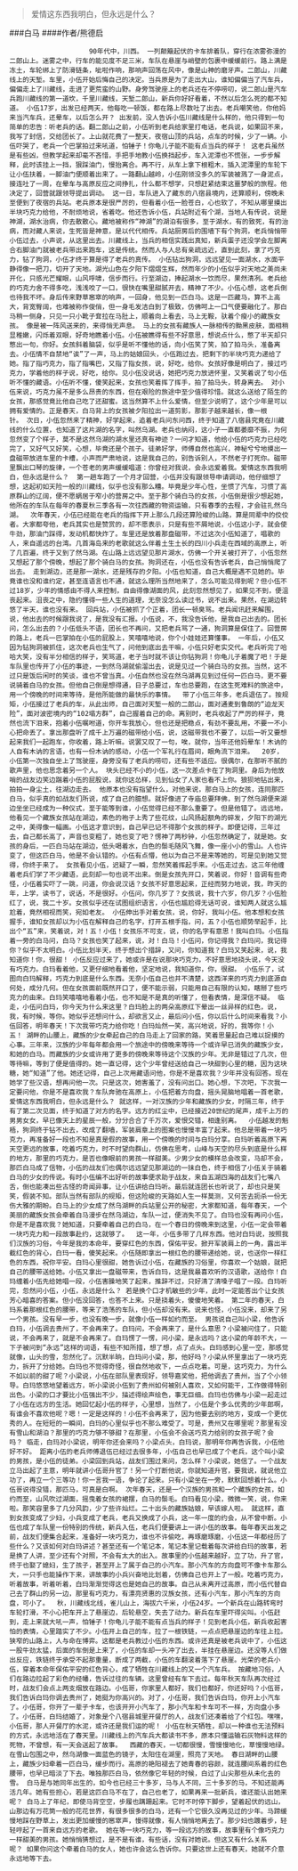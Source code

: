 > 爱情这东西我明白，但永远是什么？

###白马
####作者/熊德启

						90年代中，川西。 一列颠簸起伏的卡车排着队，穿行在浓雾弥漫的二郎山上。迷雾之中，行车的能见度不足三米，车队在悬崖与峭壁的包裹中缓缓前行。路上满是冻土，车轮绑上了防滑链条，呲啦作响，那响声回荡在风中，像是山神的磨牙声。二郎山，川藏线上的天堑。车里，小伍开始后悔自己的决定。当兵原是为了走出大山，谁知偏偏当了汽车兵，偏偏走上了川藏线，走进了更荒蛮的山野。身旁驾驶座上的老兵还在不停唠叨，说二郎山是汽车兵跑川藏线的第一道坎，千里川藏线，天堑二郎山，新兵你好好看着，不然以后怎么死的都不知道。 小伍17岁，出发已经两天，他每吃一顿饭，都在路上尽数吐了出去。老兵嘲笑他，你他妈来当汽车兵，还晕车，以后怎么开？ 出发前，没人告诉小伍川藏线是什么样的，他只得到一句简单的忠告：听老兵的话。翻二郎山之前，小伍听到老兵给家里打电话，老兵说，如果回不来，我写了封信，交给团长了。上山就花费了一整天，夜宿山顶的兵站，点车的时候，少了一辆。小伍吓哭了，老兵一个巴掌拍过来吼道，怕锤子！你龟儿子能不能有点当兵的样子！ 这老兵虽然是有些凶，但教学起来却毫不吝惜，手把手地教小伍换挡起步，车入泥潭也不慌张，一步步解释，此时该挂上一挡，狠踩油门，慢抬离合。再不行，从车上拿下根粗木，插入泥潭里的车轮下让小伍扶着，一脚油门便顺着出来了。一路翻山越岭，小伍刚领没多久的军装被溅了一身泥点，接连吐了一周，在晕车与高原反应之间挣扎，什么都不想学，只想赶紧结束这噩梦般的旅程。他决定了，回营就跟领导提出调动。 这一日，车队进入了藏东的八宿县境内，还算顺利，傍晚未至便到了夜宿的兵站。老兵原本是很严厉的，但看着小伍一脸苍白，心也软了，不知从哪里摸出半块巧克力给他，不耐烦地说，省着吃。他还告诉小伍，兵站附近有个湖，当地人有传说，说是神湖，湖水治病，你去散散心。藏地被称作“神湖”的湖泊有很多，至于湖水，有的致死，有的治病，而对藏人来说，生死皆是神意，是以代代相传。兵站厨房后的围墙下有个狗洞，老兵悄悄带小伍过去，小声说，从这里出去。川藏线上，当兵的相信实践出真知，新兵蛋子还没学会左脚离合右脚油门就被老兵带出来跑车，这是传统。然而人与人总有亲疏远近，直到此刻，拿了巧克力，钻了狗洞，小伍才终于算是得了老兵的真传。 小伍钻出狗洞，远远望见一面湖水，水面平静得像一把刀，切开了天地。湖光山色在夕阳下熠熠生辉，然而年少的小伍似乎对天地之美尚未开化，只感光芒耀眼，山风呼啸，信步而行。行至湖边，捧起湖水一饮而尽，果然清冽。老兵给的巧克力舍不得多吃，浅浅咬了一口，很快在嘴里甜腻开去，精神了不少。小伍心想，这老兵倒也待我不坏。身后传来野草窸窣的响声，一回身，他见到一匹白马。这是一匹藏马，算不上高大，背宽臀阔，也难被称作俊俏，但一身毛发洁白到了极致，仿佛呵上一口气便要融化了。那白马稍一侧身，只见一只小靴子耷拉在马肚上，顺着向上看去，马上无鞍，驮着个瘦小的藏族女孩。 像是被一阵风送来的，来得悄无声息。 马上的女孩有藏族人一脉相传的黝黑皮肤，面相稍显稚嫩，闪烁着双眼，好奇地瞧着小伍。小伍被瞧得有些不好意思，想说点什么，憋了半天却只憋出一句，你好。女孩斜着脑袋，似乎是听不懂他的话，向小伍笑了笑，拍了拍马头，准备离去。小伍情不自禁地“诶”了一声，马上的姑娘回头，小伍跑过去，把剩下的半块巧克力递给了她。指了指巧克力，指了指嘴巴，又指了指女孩，说，好吃，给你。女孩好像是明白了，接过巧克力，学着他的样子说，好吃，给你。见小伍没说话，她把巧克力放进怀里，又笑着说了句小伍听不懂的藏语。小伍听不懂，傻笑起来，女孩也笑着挥了挥手，拍了拍马头，转身离去。 对小伍来说，巧克力虽不是多么昂贵的东西，但在艰险的旅途中至少值得珍惜。就这么送给了陌生的女孩，那感觉竟比他自己吃了还甜蜜。这当然算不上什么爱情，但至少说明了，这个少年是可以拥有爱情的。正是春天，白马背上的女孩被夕阳拉出一道剪影，那影子越来越长，像一根针。 次日，小伍忽然来了精神，好学起来，追着老兵问东问西，终于知道了八宿县究竟在川藏线的什么位置，也知道了这片湖的名字，叫然乌湖。老兵也纳闷，这小子一直都萎靡不振，为何忽然变了个样子，莫不是这然乌湖的湖水里还真有神迹？一问才知道，他给小伍的巧克力已经吃完了，又好气又好笑，心想，毕竟还是个孩子。徒弟好学，师傅自然也高兴，神秘兮兮地摸出一盘磁带放进车里的卡槽，小声而严肃地说，这是我自己的，别告诉别人，不然老子打死你。磁带里飘出口琴的旋律，一个苍老的男声缓缓唱道：你曾经对我说，会永远爱着我。爱情这东西我明白，但永远是什么？  第一趟车跑了一个月才回营，小伍并没有跟领导申请调动，他仔细想了想，这起初如天险一般的川藏线，似乎也没有那么糟。毕竟是少年心性，坐惯了汽车，习惯了高原群山的辽阔，便不愿蜗居于窄小的营房之中。至于那个骑白马的女孩，小伍倒是很少想起她，他所在的车队在每年的春夏秋三季各有一次往西藏的物资运输，只有春季的去程，才会驻扎然乌湖。  次年春天，小伍已经能在老兵的指挥下开上那么几段还算险峻的山路，算是同辈中的佼佼者。大家都夸他，老兵其实也是赞赏的，却不愿表示，只是有些不屑地说，小伍这小子，就会使牛劲，那油门踩得，发动机都快炸了。车里还是放着那盘磁带，不过这次小伍知道了，唱歌的人，来自遥远的台湾。几首海岛来的老歌就这么伴着土生土长的四川小兵走在西域的高原上，听了几百遍，终于又到了然乌湖。在山路上远远望见那片湖水，仿佛一个开关被打开了，小伍忽然又想起了那个傍晚，想起了那个骑白马的女孩。狗洞还在，小伍也没有告诉老兵，自己悄悄爬了出去。 走到湖边，还是那一湖水，还是残存的夕阳。小伍也知道，自己大概是遇不见她的。毕竟谁也没和谁约定，甚至连语言也不通，就这么理所当然地来了，怎么可能见得到呢？但小伍不过18岁，少年的情感由不得人来控制，自由得像湖面的风，此刻忽然想见了，如果见不到，便沮丧起来。沮丧之中，隐约懂得一些人生的道理，无奈没怎么读过书，说不出来。果然，在湖边转悠了半天，谁也没有来。 回兵站，小伍被抓了个正着，团长一顿臭骂。老兵闻讯赶来解围，说，他出去的时候跟我说了，是我没有汇报。小伍说，不，我没告诉他，是我自己出去的。团长问，怎么出去的？小伍低头不语，团长也不再问，又把老兵骂了一通，狗洞算是保住了。回营房的路上，老兵一巴掌拍在小伍的屁股上，笑嘻嘻地说，你个小娃娃还算懂事。 一年后，小伍又因为钻狗洞被抓住，这次老兵也生气了，问他到底出去干嘛，小伍只好老实交代。老兵听完了哈哈大笑，没有半分相信的样子，笑骂道，老子当时就不该让你钻狗洞！你龟儿子着魔了吧！于是车队里也传开了小伍的事迹，一到然乌湖就偷溜出去，说是见过一个骑白马的女孩。当然，这不过只是饭后闲时的笑谈，谁也不曾当真。小伍自然也没在然乌湖再见到过任何一匹白马，更不要说骑着白马的女孩。但他自己倒是想得通，日子总要过，车也总要跑，在这生死难料的旅途中，用一个傍晚的时间来等待，是他所能做的最快乐的事情。  带了小伍三年多，老兵退伍了。按规矩，小伍接过了老兵的车，从此出师，自己面对天堑一般的二郎山，面对通麦到鲁朗的“迫龙天险”，面对波密境内的“102塌方群”，自己握着自己的命。离别时，老兵收起了严厉的样子，竟然也流下泪来，抱着小伍嘱咐道，你开车我放心，但也还是把稳点，有劲不要乱用，不要一不小心把命丢了。拿出那盘听了成千上万遍的磁带给小伍，说，这磁带我也不要了，以后一听又要想起来我们一起跑车，你收着，路上听嘛。说罢又叹了一句，唉，就你，当年还他妈晕车！木讷的人自有木讷的言语，也有一份木讷的感动，小伍一个军礼行在眉间，眼角流下泪来。  20岁，小伍第一次独自坐上了驾驶座，身旁没有了老兵的唠叨，还有些不适应。很偶尔，在那听不腻的歌声里，他也思念着另一个人。 块头已经不小的小伍，这一次差点卡在了狗洞里。身后为他放哨的战友边笑边踹着小伍的屁股说，就你这怂样，见到仙女了人家也看不上你。狼狈地钻出来，拍拍一身尘土，往湖边走去。 他原本也没有指望什么，对他来说，那白马上的女孩，连同那匹白马，似乎真的如战友们所说，成了自己的臆想。就好像进了寺庙总要拜佛，到了然乌湖便来湖边坐坐已经成为一种仪式，至于能等到谁，小伍觉得已经不那么重要了。但是他错了。远远地，他看见一个藏族女孩站在湖边，素色的袍子上秀了些花纹，山风扬起额角的碎发，夕阳下的湖光之中，美得像一幅画。小伍这才意识到，自己早已记不得那个女孩的样子。即便记得，三年过去，自己都长高了，声音也变粗了，她也变了吧？愣神了两秒钟，小伍忽然确定了，就是她。女孩的身后，一匹白马站在湖边，低头喝着水，白色的鬃毛随风飞舞，像一座小小的雪山。人也许变了，但这匹白马，他是不会认错的。小伍有点懵，他以为自己不是来等她的，可是见到她又觉得，你终于来了。 女孩看见小伍，迟疑了一瞬，忽然笑着挥起手来。小伍走过去，这三年他缠着老兵们学了不少藏语，此刻却一句也说不出来。倒是女孩先开口，笑着说，你好！音调有些奇怪，小伍着实吓了一跳，问道，你会说汉话？女孩不好意思起来，正经而努力地说，我，昨天的年，上学，读书了，说话，不是很好。小伍问，你几岁了？女孩说，我十六岁，你几岁？小伍脸红了，说，我二十岁。女孩似乎还在试图组织语言，小伍也尴尬得无话可说，谁知两人就这么尴尬着，竟然相视而笑，宛如老友。 小伍伸出手对着女孩，说，你好，我叫小伍。他本想和女孩握手，谁知女孩却以为小伍在解释自己的名字，打开五根手指，问，五？小伍也顺势举起手，比出个“五”来，笑着说，对！五！小伍！女孩乐不可支，说，你的名字有意思！我叫白玛。小伍指着一旁的白马问，白马？女孩也笑了起来，说，对！白马！小伍问，你记得我？白玛问，我记得你？似乎不太明白。小伍比划半天，终于想出个措辞，又问，你知道我？白玛又笑起来，说，我知道你！你，很甜！ 小伍反应过来了，她或许是在说那块巧克力，不好意思地挠头说，今天没有巧克力。白玛看着他，又更仔细地看着他，坚定地说，我知道你，你，很甜。 小伍乐了，试图向白玛解释，巧克力到底是什么东西。无奈小伍自己也并不清楚，这西洋来的巧克力到底源自何处，成分几何。但在女孩面前既然开口了，便不能示弱，只能用自己有限的认知，瞎掰了些巧克力的由来。白玛笑嘻嘻地看着小伍，也不知是不是真的听懂了，但看表情，是深信不疑。 临走，小伍问白玛，你今天为什么来这里？白玛脸上的两朵高原红下晕出一丝异样的红色，说，我，有时候，等你。她似乎还想问什么，却欲言又止，最后问小伍，你以后什么时间来看我？小伍回答，明年春天！下次我带巧克力给你吃！白玛灿然一笑，高兴地说，好的，我等你！小五！ 湖畔的山腰上，藏族的少女牵起自己的白马走上了回家的路，笑着思量起自己难以捉摸的心事。三年来，汉族的少年每年都会用一个旅途中的傍晚来等待一个或许早已消失的藏族少女，和她的白马。而藏族的少女或许用了更多的傍晚来等待这个汉族的少年。无非是错过了几次，但等待嘛，等到了便是值得的。她一直记得，这个少年曾经送给自己一块甜到心里的糖，因为这块糖，她“知道”了他。她还记得，自己上次用藏语问他，你是不是喜欢我？少年并没有回答。现在她学了些汉语，想再问他一次。只是这次，她害羞了，没有问出口。她心想，下次吧，下次我一定要问他，你是不是喜欢我？车队奔驰在高原上，小伍把着方向盘，摇头晃脑地唱着一首老歌，爱情这东西我明白，但永远是什么？ 就这样，一对汉族的少年和藏族的少女，时隔三年，终于有了第二次见面，终于知道了对方的名字。远方的红尘中，已经接近20世纪的尾声，成千上万的男男女女，早已像天上的星辰一般，分分合合了千万次，爱恨交错，相逢别离。  小伍越发的魁梧，狗洞终于钻不出去，改成了翻墙，军装肩章上的图案也慢慢丰富了起来。他总是带着一块巧克力，再准备好一段也不知是真是假的故事，用一个傍晚的时间与白玛分享。白玛听着高原下离天空更远的故事，吃着巧克力，时不时望向群山，仿佛在思考，山峰与天空的尽头到底是什么样的地方，那里的巧克力，是否也像眼前的男孩一样甜美。少男少女的模样总会改变，马却不会，那匹白马成了信物，小伍的战友们也偶尔远远望见那湖边的一抹白色，终于相信了小伍关于骑着白马的少女的传说。有时小伍编不出好听的故事便求助于战友，来自五湖四海的战友们七嘴八舌，倒也能凑出些古怪的奇闻异事，让小伍讲给白玛听。最后就连团长也听说了，却也只是笑笑，假装不知。部队当然有部队的规矩，但这险峻的天路如人生一样莫测，又何苦去扼杀一份无伤大雅的期盼。白马上的少女成了然乌湖畔的兵站里公开的秘密，大家都知道，每年春天，一个美丽的藏族女孩会牵着白马漫步在然乌湖边，车队一过，便消失不见了。白玛也没有再问小伍，你是不是喜欢我？她知道，只要牵着自己的白马，在一个春日的傍晚来到这里，小伍一定会带着一块巧克力和一段故事赴约，这就够了。  这一年，小伍多带了几样东西。他对白玛说，按照我们汉族的习俗，今年是我的本命年，要穿红色的东西，保佑平安。掀开军装肩上的一角，露出半截红色的背心，白玛一看，傻笑起来。小伍随即拿出一根红色的腰带递给她，说，也送你一样红色的东西，祝你平安。白玛心里很甜，她告诉过小伍，在藏族的习俗里，你喜欢一个姑娘，就把自己的腰带送给她。小伍又拿出一盘磁带来，告诉白玛，这是我最喜欢听的汉语歌，送给你！白玛缠着小伍先给她唱一段，小伍害臊地笑了起来，推辞不过，只好清了清嗓子唱了一段。白玛听完，忽然问小伍，小伍，永远是什么？ 若是换个口才机敏些的少年，此时一定能答出个让女孩芳心暗喜的答案。但小伍没回答，也答不上来。只是挠着头，傻傻地笑着。 第二年的春天，白玛系着那根红色的腰带，等来了浩荡的车队，但小伍却没有来。说来也怪，小伍没来，却来了另一个男孩。没有早一步，也没有晚一步，就像小伍一样如约而至。 男孩说自己叫小梁，他告诉白玛，小伍调去贵州了，不会再来了。白玛问，不会再来了，是什么意思？小梁被问住了，只能说，不会再来了，就是不会再来了。白玛愣了一愣，问小梁，是永远吗？这小梁的年龄不大，一下子被问到“永远”这样的词语，有些不知所措，想了想，点了点头。白玛感到心里一空，那感觉就像，山头的雪，忽然化了。沉默半晌，白玛问小梁，那，他好吗？小梁从怀里拿出了一块巧克力，拆开了分给她。白玛也不觉得奇怪，很自然地收下，一点点吃着。可是，这巧克力，为什么不如以前的甜了呢？小梁说，小伍在部队里表现好，领导嘉奖他，把他调去了贵州，当了个小领导。白玛悠悠地望着远方，听小梁说小伍到了贵州如何被别人喜欢，又如何能干，工作做得特别出色。小梁的口才要比小伍强出不少，描述得绘声绘色，事无巨细。白玛也仿佛与小梁一起走过了小伍在远方的生活。她回忆起小伍的样子，心里想，当然了，小伍是个多么优秀的少年郎啊，有谁会不喜欢他呢？嗯！一定是这样的！小伍不会再来了，因为他要去别的地方，变成一个更优秀的人。在短短的一瞬间，白玛的心里似乎也不那么难受了。可是，贵州又在哪里呢？那里有没有雪山和湖泊？那里的巧克力够不够甜？在那里，小伍会不会送巧克力给别的女孩子呢？会吗？ 临走，白玛对小梁说，明年你还会来吗？小梁点头，白玛说，那明年你再告诉我，小伍他好不好。 距离小伍的老兵师傅退伍已经过去很多年，小伍自己也早已成了个老兵，这个叫小梁的男孩，是小伍的徒弟。小梁回到兵站，战友们围过来问，怎么样？小梁说，她信了。一个战友立马出起了主意，明年就讲小伍哥升官了！另一个打断他说，你就知道升官，要我说，就说他立功了，再立一个三等功！你一言我一语，争论了起来。只有小梁坐在一旁，默默回想着什么。小伍哥说得没错，那匹马，可真是白啊。 次年春天，还是一个汉族的男孩和一个藏族的女孩，如约而至，山风吹过湖面，摇曳着女孩的裙摆，白马的鬃毛。白玛看见小梁，微微一笑，说，你来啦。那笑容里多了几分风韵，少了些许灿烂。二十出头的藏族姑娘，早该嫁人啦。 就这样，直到女孩变成了少妇，小兵变成了老兵，老兵又换成了小兵，这一年一度的约会，从不曾中断。小伍也成了车队里一份特别的传统，新兵入伍，老兵们便要讲上一讲小伍的故事。每年春天出发之前，战友们便集合起来，准备好一块巧克力，谁也不许偷吃，再琢磨琢磨，小伍这一年都经历了些什么？又该如何对白玛讲述？甚至还有一个笔记本，笔记本里记载着每次讲给白玛的故事，若是换了人讲，至少还有个对照，不会有太大的出入。故事里的小伍越来越好，立了功，升了官，终于也娶了媳妇，生了孩子，甚至开上了属于自己的小汽车。那小汽车的方向盘可不像卡车那么大，一只手也能操作下来，讲故事的小兵兴奋地比划着，仿佛自己也开上了一般。吃着巧克力，听着故事，听着听着，白玛渐渐觉得这也是她自己的故事。自己从未离开过高原，而小伍代替自己去了群山的另一边，那里有巧克力，有漂亮贤惠的汉族女孩，还有小汽车，那小汽车的方向盘，可小了。  秋，川藏线北线，雀儿山上，海拔六千米，小伍24岁。一个新兵在山路转弯时车轮打滑，不小心把车开上了悬崖边，后轮悬空，失去了动力。新兵在车里吓得尖叫。小伍赶到，走上来就大吼一声，怕锤子！你龟儿子能不能有点当兵的样子！见到老兵小伍，新兵收起害怕的表情，心里踏实了不少。小伍开上自己的车，拉了一根铁链，一点点把悬崖边的车往上拉。狭窄的山路上，人与命在博弈。这都是老兵教过小伍的东西。或许还真是被老兵说中了，小伍这一股牛劲太猛，后面的车倒是上来了，小伍的车却一头冲了出去，半挂在悬崖边。还没等人们做出反应，铁链终于承受不起那重量，断成了两截，小伍的车翻滚着落下了悬崖。光荣的老兵小伍，穿着本命年保佑平安的红色背心，成了牺牲在川藏线上的又一个汽车兵。 按藏地习俗，人们在路边拉起了彩色的经幡，告诉过往的车辆，这里曾经有车下去过。每年秋天车队再次经过时，战友们会点上两支烟放在路边。小伍哥，你家里人都好，我们也都好，你还好吗？小伍哥，我们告诉白玛你调去贵州了，她挺为你高兴的。对了，小伍哥，我们告诉白玛，你开上小汽车了。小伍哥，你开了一辈子卡车，也该开开小汽车了，那小汽车和卡车可不一样，方向盘小多了。小伍哥，白玛结婚了，对象是个八宿县城里开餐厅的人，战友们还凑着给了个红包。嘿嘿，小伍哥，那人开餐厅的水泥，或许还是我们运的呢！ 小伍在秋天牺牲，却以一种谁也无法预料的方式，永远地活在了春天里。川藏线上的汽车兵大都读书不多，原本只懂运输石灰物料这样的死物，不曾想，有一天会送起了故事。  西藏的春天，一切都很慢，雪慢慢地化，草慢慢地绿。在雪山包围之中，然乌湖像一面蓝色的镜子，太阳住在湖里，照亮了天地。 春日湖畔的山腰上，藏族少妇牵着一匹白马，缓步而行。高原的艳阳褪去了她青春的容颜，就连腰间系着的红色腰带，也早已暗淡了下去。唯独那匹白马，依然像它年轻的时候，白过了山尖那些从未化去的雪。 白马是与她同年出生的，如今也已经三十多岁，马与人不同，三十多岁的马，不知还能再活几年。她有些担心，若是这匹白马不在了，自己也老了，如果再来一批新兵，谁还能认出她来呢？ 白马上了年纪，即使马背空空，步履也蹒跚起来。它时不时停下脚步，望着起伏的远山，山那边有万花筒一般的花花世界，有很多很多的白马，还有一个它很久没再见过的少年。马蹄缓慢地踩在野草上，发出更加缓慢的窸窣声，慢得就像，有人悄悄地离去了。那少妇也踱着步，轻轻哼起了一首来自远方的老歌。 她在等一块巧克力，等一段远方的故事，故事里有个像巧克力一样甜美的男孩。她悄悄猜想过，是不是有谁，有些话，没有对她说。但这又有什么关系呢？ 如果你问这个牵着白马的女人，她也许会这么告诉你。只要这世上还有春天，她就不介意永远地等下去。			  		